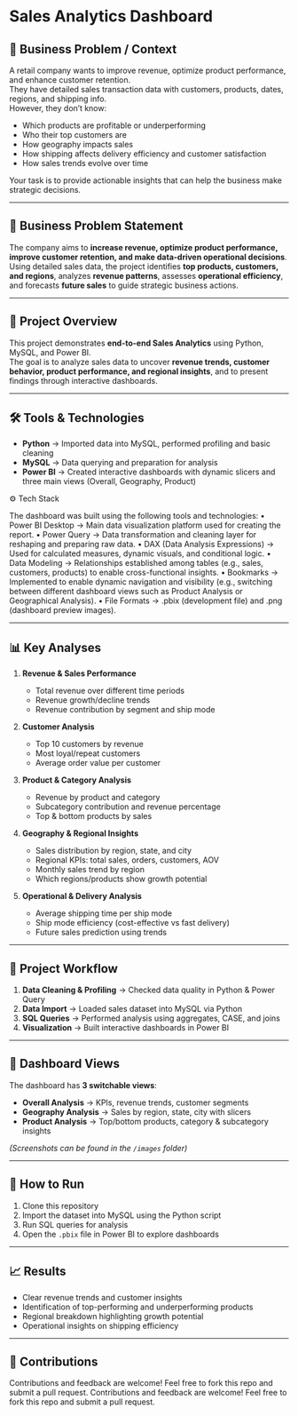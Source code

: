 # Sales Analytics Dashboard

## 🏢 Business Problem / Context
A retail company wants to improve revenue, optimize product performance, and enhance customer retention.  
They have detailed sales transaction data with customers, products, dates, regions, and shipping info.  
However, they don’t know:  
- Which products are profitable or underperforming  
- Who their top customers are  
- How geography impacts sales  
- How shipping affects delivery efficiency and customer satisfaction  
- How sales trends evolve over time  

Your task is to provide actionable insights that can help the business make strategic decisions.  

---

## 🎯 Business Problem Statement
The company aims to **increase revenue, optimize product performance, improve customer retention, and make data-driven operational decisions**.  
Using detailed sales data, the project identifies **top products, customers, and regions**, analyzes **revenue patterns**, assesses **operational efficiency**, and forecasts **future sales** to guide strategic business actions.  

---
## 📌 Project Overview
This project demonstrates **end-to-end Sales Analytics** using Python, MySQL, and Power BI.  
The goal is to analyze sales data to uncover **revenue trends, customer behavior, product performance, and regional insights**, and to present findings through interactive dashboards.

---

## 🛠️ Tools & Technologies
- **Python** → Imported data into MySQL, performed profiling and basic cleaning  
- **MySQL** → Data querying and preparation for analysis  
- **Power BI** → Created interactive dashboards with dynamic slicers and three main views (Overall, Geography, Product)  

⚙️ Tech Stack

The dashboard was built using the following tools and technologies:
	•	Power BI Desktop → Main data visualization platform used for creating the report.
	•	Power Query → Data transformation and cleaning layer for reshaping and preparing raw data.
	•	DAX (Data Analysis Expressions) → Used for calculated measures, dynamic visuals, and conditional logic.
	•	Data Modeling → Relationships established among tables (e.g., sales, customers, products) to enable cross-functional insights.
	•	Bookmarks → Implemented to enable dynamic navigation and visibility (e.g., switching between different dashboard views such as Product Analysis or Geographical Analysis).
	•	File Formats → .pbix (development file) and .png (dashboard preview images).
 
---

## 📊 Key Analyses
1. **Revenue & Sales Performance**  
   - Total revenue over different time periods  
   - Revenue growth/decline trends  
   - Revenue contribution by segment and ship mode  

2. **Customer Analysis**  
   - Top 10 customers by revenue  
   - Most loyal/repeat customers  
   - Average order value per customer  

3. **Product & Category Analysis**  
   - Revenue by product and category  
   - Subcategory contribution and revenue percentage  
   - Top & bottom products by sales  

4. **Geography & Regional Insights**  
   - Sales distribution by region, state, and city  
   - Regional KPIs: total sales, orders, customers, AOV  
   - Monthly sales trend by region  
   - Which regions/products show growth potential  

5. **Operational & Delivery Analysis**  
   - Average shipping time per ship mode  
   - Ship mode efficiency (cost-effective vs fast delivery)  
   - Future sales prediction using trends  

---

## 📂 Project Workflow
1. **Data Cleaning & Profiling** → Checked data quality in Python & Power Query  
2. **Data Import** → Loaded sales dataset into MySQL via Python  
3. **SQL Queries** → Performed analysis using aggregates, CASE, and joins  
4. **Visualization** → Built interactive dashboards in Power BI  

---

## 📸 Dashboard Views
The dashboard has **3 switchable views**:  
- **Overall Analysis** → KPIs, revenue trends, customer segments  
- **Geography Analysis** → Sales by region, state, city with slicers  
- **Product Analysis** → Top/bottom products, category & subcategory insights  

*(Screenshots can be found in the `/images` folder)*  

---

## 🚀 How to Run
1. Clone this repository  
2. Import the dataset into MySQL using the Python script  
3. Run SQL queries for analysis  
4. Open the `.pbix` file in Power BI to explore dashboards  

---

## 📈 Results
- Clear revenue trends and customer insights  
- Identification of top-performing and underperforming products  
- Regional breakdown highlighting growth potential  
- Operational insights on shipping efficiency  

---

## 🤝 Contributions
Contributions and feedback are welcome! Feel free to fork this repo and submit a pull request.
Contributions and feedback are welcome! Feel free to fork this repo and submit a pull request.

